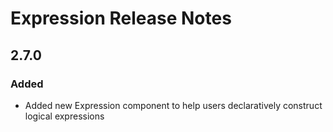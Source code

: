 <!-- Release notes authoring guidelines: http://keepachangelog.com/ -->

# Expression Release Notes

<!-- ## [Unreleased] -->

## 2.7.0

### Added

- Added new Expression component to help users declaratively construct logical expressions
